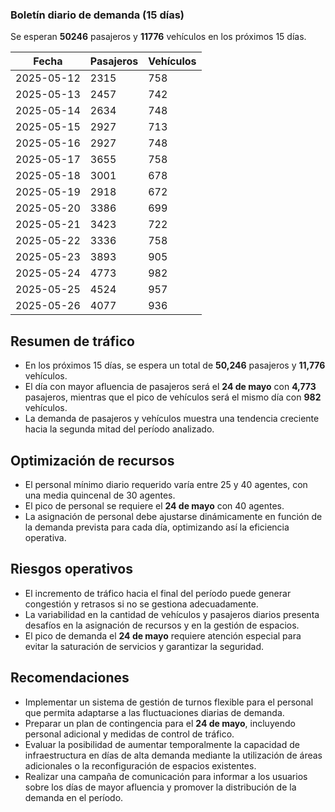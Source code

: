### Boletín diario de demanda (15 días)

Se esperan **50246** pasajeros y **11776** vehículos en los próximos 15 días.

| Fecha      | Pasajeros | Vehículos |
|------------|-----------|-----------|
| 2025-05-12 | 2315 | 758 |
| 2025-05-13 | 2457 | 742 |
| 2025-05-14 | 2634 | 748 |
| 2025-05-15 | 2927 | 713 |
| 2025-05-16 | 2927 | 748 |
| 2025-05-17 | 3655 | 758 |
| 2025-05-18 | 3001 | 678 |
| 2025-05-19 | 2918 | 672 |
| 2025-05-20 | 3386 | 699 |
| 2025-05-21 | 3423 | 722 |
| 2025-05-22 | 3336 | 758 |
| 2025-05-23 | 3893 | 905 |
| 2025-05-24 | 4773 | 982 |
| 2025-05-25 | 4524 | 957 |
| 2025-05-26 | 4077 | 936 |


<h2>Resumen de tráfico</h2>
<ul>
<li>En los próximos 15 días, se espera un total de <strong>50,246</strong> pasajeros y <strong>11,776</strong> vehículos.</li>
<li>El día con mayor afluencia de pasajeros será el <strong>24 de mayo</strong> con <strong>4,773</strong> pasajeros, mientras que el pico de vehículos será el mismo día con <strong>982</strong> vehículos.</li>
<li>La demanda de pasajeros y vehículos muestra una tendencia creciente hacia la segunda mitad del período analizado.</li>
</ul>

<h2>Optimización de recursos</h2>
<ul>
<li>El personal mínimo diario requerido varía entre 25 y 40 agentes, con una media quincenal de 30 agentes.</li>
<li>El pico de personal se requiere el <strong>24 de mayo</strong> con 40 agentes.</li>
<li>La asignación de personal debe ajustarse dinámicamente en función de la demanda prevista para cada día, optimizando así la eficiencia operativa.</li>
</ul>

<h2>Riesgos operativos</h2>
<ul>
<li>El incremento de tráfico hacia el final del período puede generar congestión y retrasos si no se gestiona adecuadamente.</li>
<li>La variabilidad en la cantidad de vehículos y pasajeros diarios presenta desafíos en la asignación de recursos y en la gestión de espacios.</li>
<li>El pico de demanda el <strong>24 de mayo</strong> requiere atención especial para evitar la saturación de servicios y garantizar la seguridad.</li>
</ul>

<h2>Recomendaciones</h2>
<ul>
<li>Implementar un sistema de gestión de turnos flexible para el personal que permita adaptarse a las fluctuaciones diarias de demanda.</li>
<li>Preparar un plan de contingencia para el <strong>24 de mayo</strong>, incluyendo personal adicional y medidas de control de tráfico.</li>
<li>Evaluar la posibilidad de aumentar temporalmente la capacidad de infraestructura en días de alta demanda mediante la utilización de áreas adicionales o la reconfiguración de espacios existentes.</li>
<li>Realizar una campaña de comunicación para informar a los usuarios sobre los días de mayor afluencia y promover la distribución de la demanda en el período.</li>
</ul>